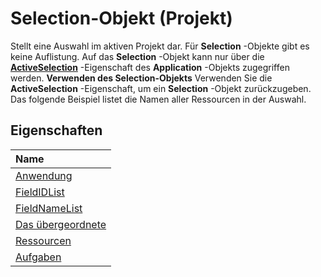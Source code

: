 
# Selection-Objekt (Projekt)



Stellt eine Auswahl im aktiven Projekt dar. Für  **Selection** -Objekte gibt es keine Auflistung. Auf das **Selection** -Objekt kann nur über die **[ActiveSelection](aa72b337-4031-a970-0921-d1d60f66096e.md)** -Eigenschaft des **Application** -Objekts zugegriffen werden.
 **Verwenden des Selection-Objekts**
Verwenden Sie die  **ActiveSelection** -Eigenschaft, um ein **Selection** -Objekt zurückzugeben. Das folgende Beispiel listet die Namen aller Ressourcen in der Auswahl.

## Eigenschaften



|**Name**|
|:-----|
|[Anwendung](daa8c969-7cae-94e2-407e-efedb07584c6.md)|
|[FieldIDList](9a9549ca-466c-6536-3a19-d0e056227bfd.md)|
|[FieldNameList](8ebf0e2e-4ca7-08f6-14a1-fb2a43bca2b7.md)|
|[Das übergeordnete](a0f83fdd-ecdb-171b-d1b4-982292859c98.md)|
|[Ressourcen](f51d3c00-13a6-8584-4088-521671873184.md)|
|[Aufgaben](8f58ea8e-a3a1-f5aa-ad5d-6447fe777453.md)|
